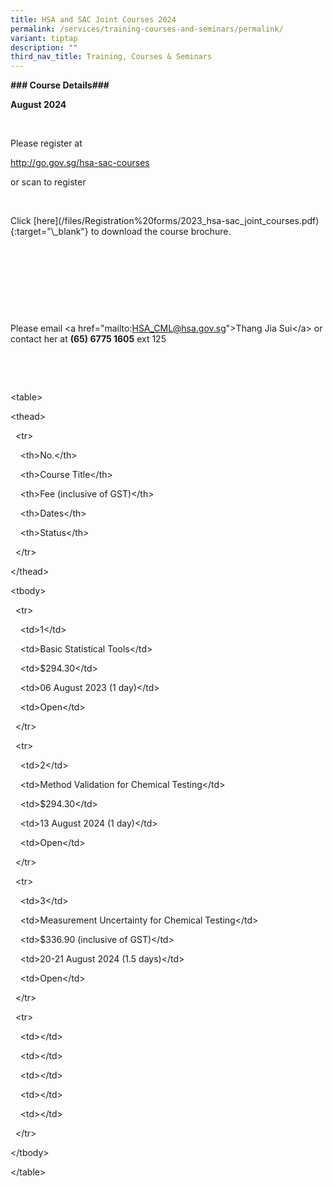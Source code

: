 ```yaml
---
title: HSA and SAC Joint Courses 2024
permalink: /services/training-courses-and-seminars/permalink/
variant: tiptap
description: ""
third_nav_title: Training, Courses & Seminars
---
```

<p><strong>### Course Details###</strong>
</p>
<p><strong>August 2024</strong>
</p>
<p>&nbsp;&nbsp;</p>
<p>Please register at</p>
<p><a href="http://go.gov.sg/hsa-sac-courses" rel="noopener noreferrer nofollow" target="_blank">http://go.gov.sg/hsa-sac-courses</a>
</p>
<p>or scan to register</p>
<p>&nbsp;&nbsp;</p>
<p>Click [here](/files/Registration%20forms/2023_hsa-sac_joint_courses.pdf){:target="\_blank"}
to download the course brochure.</p>
<p>&nbsp;</p>
<p>&nbsp;</p>
<p>&nbsp;</p>
<p>&nbsp;</p>
<p>Please email &lt;a href="mailto:<a href="http://go.gov.sg/hsa-sac-courses" rel="noopener noreferrer nofollow" target="_blank">HSA_CML@hsa.gov.sg</a>"&gt;Thang
Jia Sui&lt;/a&gt; or contact her at <strong>(65) 6775 1605</strong> ext 125</p>
<p>&nbsp;</p>
<p>&nbsp;</p>
<p>&lt;table&gt;</p>
<p>&lt;thead&gt;</p>
<p>&nbsp; &lt;tr&gt;</p>
<p>&nbsp;&nbsp;&nbsp; &lt;th&gt;No.&lt;/th&gt;</p>
<p>&nbsp;&nbsp;&nbsp; &lt;th&gt;Course Title&lt;/th&gt;</p>
<p>&nbsp;&nbsp;&nbsp; &lt;th&gt;Fee (inclusive of GST)&lt;/th&gt;</p>
<p>&nbsp;&nbsp;&nbsp; &lt;th&gt;Dates&lt;/th&gt;</p>
<p>&nbsp;&nbsp;&nbsp; &lt;th&gt;Status&lt;/th&gt;</p>
<p>&nbsp; &lt;/tr&gt;</p>
<p>&lt;/thead&gt;</p>
<p>&lt;tbody&gt;</p>
<p>&nbsp; &lt;tr&gt;</p>
<p>&nbsp;&nbsp;&nbsp; &lt;td&gt;1&lt;/td&gt;</p>
<p>&nbsp;&nbsp;&nbsp; &lt;td&gt;Basic Statistical Tools&lt;/td&gt;</p>
<p>&nbsp;&nbsp;&nbsp; &lt;td&gt;$294.30&lt;/td&gt;</p>
<p>&nbsp;&nbsp;&nbsp; &lt;td&gt;06 August 2023 (1 day)&lt;/td&gt;</p>
<p>&nbsp;&nbsp;&nbsp; &lt;td&gt;Open&lt;/td&gt;</p>
<p>&nbsp; &lt;/tr&gt;</p>
<p>&nbsp; &lt;tr&gt;</p>
<p>&nbsp;&nbsp;&nbsp; &lt;td&gt;2&lt;/td&gt;</p>
<p>&nbsp;&nbsp;&nbsp; &lt;td&gt;Method Validation for Chemical Testing&lt;/td&gt;</p>
<p>&nbsp;&nbsp;&nbsp; &lt;td&gt;$294.30&lt;/td&gt;</p>
<p>&nbsp;&nbsp;&nbsp; &lt;td&gt;13 August 2024 (1 day)&lt;/td&gt;</p>
<p>&nbsp;&nbsp;&nbsp; &lt;td&gt;Open&lt;/td&gt;</p>
<p>&nbsp; &lt;/tr&gt;</p>
<p>&nbsp; &lt;tr&gt;</p>
<p>&nbsp;&nbsp;&nbsp; &lt;td&gt;3&lt;/td&gt;</p>
<p>&nbsp;&nbsp;&nbsp; &lt;td&gt;Measurement Uncertainty for Chemical Testing&lt;/td&gt;</p>
<p>&nbsp;&nbsp;&nbsp; &lt;td&gt;$336.90 (inclusive of GST)&lt;/td&gt;</p>
<p>&nbsp;&nbsp;&nbsp; &lt;td&gt;20-21 August 2024 (1.5 days)&lt;/td&gt;</p>
<p>&nbsp;&nbsp;&nbsp; &lt;td&gt;Open&lt;/td&gt;</p>
<p>&nbsp; &lt;/tr&gt;</p>
<p>&nbsp; &lt;tr&gt;</p>
<p>&nbsp;&nbsp;&nbsp; &lt;td&gt;&lt;/td&gt;</p>
<p>&nbsp;&nbsp;&nbsp; &lt;td&gt;&lt;/td&gt;</p>
<p>&nbsp;&nbsp;&nbsp; &lt;td&gt;&lt;/td&gt;</p>
<p>&nbsp;&nbsp;&nbsp; &lt;td&gt;&lt;/td&gt;</p>
<p>&nbsp;&nbsp;&nbsp; &lt;td&gt;&lt;/td&gt;</p>
<p>&nbsp; &lt;/tr&gt;</p>
<p>&lt;/tbody&gt;</p>
<p>&lt;/table&gt;</p>